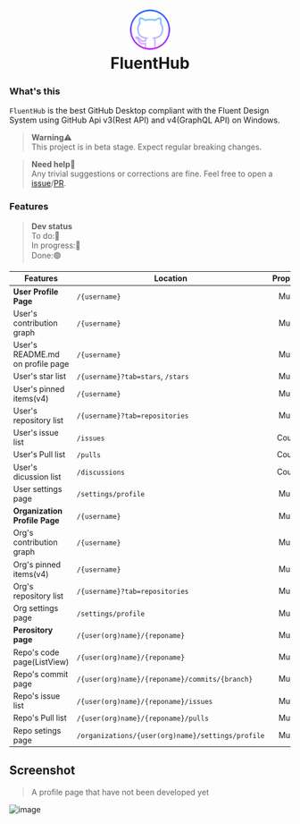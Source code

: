 <h1 align="center">
  <img alt="Logo" src="FluentHub/Assets/AppTiles/StoreLogo.scale-400.png" width="72" />
  <br/>
  FluentHub
</h1>

### What's this

`FluentHub` is the best GitHub Desktop compliant with the Fluent Design System using GitHub Api v3(Rest API) and v4(GraphQL API) on Windows.

> **Warning**⚠️<br> This project is in beta stage. Expect regular breaking changes.

>**Need help**🔧<br/>Any trivial suggestions or corrections are fine. Feel free to open a [issue](https://github.com/onein528/FluentHub/issues/new)/[PR](https://github.com/onein528/FluentHub/compare).

### Features

> **Dev status**<br/>To do:🔴<br/>In progress:🔵<br/>Done:🟢

Features|Location|Proprity|Dev
---|---|:---:|:---:
**User Profile Page**|`/{username}`|Must|🔵
User's contribution graph|`/{username}`|Must|🔵
User's README.md on profile page|`/{username}`|Must|🔵
User's star list|`/{username}?tab=stars`, `/stars`|Must|🔵
User's pinned items(v4)|`/{username}`|Must|🔵
User's repository list|`/{username}?tab=repositories`|Must|🔵
User's issue list|`/issues`|Could|🔴
User's Pull list|`/pulls`|Could|🔴
User's dicussion list|`/discussions`|Could|🔴
User settings page|`/settings/profile`|Must|🔴
**Organization Profile Page**|`/{username}`|Must|🔴
Org's contribution graph|`/{username}`|Must|🔴
Org's pinned items(v4)|`/{username}`|Must|🔴
Org's repository list|`/{username}?tab=repositories`|Must|🔴
Org settings page|`/settings/profile`|Must|🔴
**Perository page**|`/{user(org)name}/{reponame}`|Must|🔴
Repo's code page(ListView)|`/{user(org)name}/{reponame}`|Must|🔴
Repo's commit page|`/{user(org)name}/{reponame}/commits/{branch}`|Must|🔴
Repo's issue list|`/{user(org)name}/{reponame}/issues`|Must|🔴
Repo's Pull list|`/{user(org)name}/{reponame}/pulls`|Must|🔴
Repo setings page|`/organizations/{user(org)name}/settings/profile`|Must|🔴


## Screenshot
> A profile page that have not been developed yet

![image](https://user-images.githubusercontent.com/62196528/149936753-517a5611-ae7c-4b40-a3d8-de24ecf2c3bc.png)
